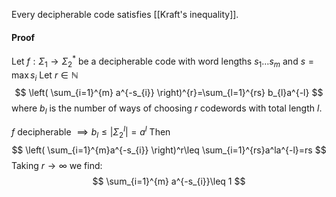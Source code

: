 Every decipherable code satisfies [[Kraft's inequality]].
#### Proof
Let $f:\Sigma_{1}\to \Sigma_{2}^{*}$ be a decipherable code with word lengths $s_{1}\dots s_{m}$ and $s=\max s_{i}$
Let $r\in \mathbb{N}$
$$
\left( \sum_{i=1}^{m} a^{-s_{i}} \right)^{r}=\sum_{l=1}^{rs} b_{l}a^{-l}
$$
where $b_{l}$ is the number of ways of choosing $r$ codewords with total length $l$.

$f$ decipherable $\implies b_{l}\leq \lvert \Sigma_{2}^l \rvert=a^l$
Then
$$
\left( \sum_{i=1}^{m}a^{-s_{i}}  \right)^r\leq \sum_{i=1}^{rs}a^la^{-l}=rs
$$
Taking $r\to \infty$ we find:
$$
\sum_{i=1}^{m} a^{-s_{i}}\leq 1
$$
